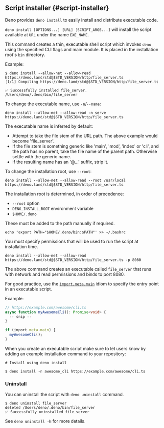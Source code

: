 ## Script installer {#script-installer}

Deno provides `deno install` to easily install and distribute executable code.

`deno install [OPTIONS...] [URL] [SCRIPT_ARGS...]` will install the script available at `URL` under the name `EXE_NAME`.

This command creates a thin, executable shell script which invokes `deno` using the specified CLI flags and main module.
It is placed in the installation root's `bin` directory.

Example:

```shell
$ deno install --allow-net --allow-read https://deno.land/std@$STD_VERSION/http/file_server.ts
[1/1] Compiling https://deno.land/std@$STD_VERSION/http/file_server.ts

✅ Successfully installed file_server.
/Users/deno/.deno/bin/file_server
```

To change the executable name, use `-n`/`--name`:

```shell
deno install --allow-net --allow-read -n serve https://deno.land/std@$STD_VERSION/http/file_server.ts
```

The executable name is inferred by default:

- Attempt to take the file stem of the URL path. The above example would become 'file_server'.
- If the file stem is something generic like 'main', 'mod', 'index' or 'cli', and the path has no parent, take the file
  name of the parent path. Otherwise settle with the generic name.
- If the resulting name has an '@...' suffix, strip it.

To change the installation root, use `--root`:

```shell
deno install --allow-net --allow-read --root /usr/local https://deno.land/std@$STD_VERSION/http/file_server.ts
```

The installation root is determined, in order of precedence:

- `--root` option
- `DENO_INSTALL_ROOT` environment variable
- `$HOME/.deno`

These must be added to the path manually if required.

```shell
echo 'export PATH="$HOME/.deno/bin:$PATH"' >> ~/.bashrc
```

You must specify permissions that will be used to run the script at installation time.

```shell
deno install --allow-net --allow-read https://deno.land/std@$STD_VERSION/http/file_server.ts -p 8080
```

The above command creates an executable called `file_server` that runs with network and read permissions and binds to
port 8080.

For good practice, use the [`import.meta.main`](../examples/module_metadata.md) idiom to specify the entry point in an
executable script.

Example:

<!-- deno-fmt-ignore -->

```ts
// https://example.com/awesome/cli.ts
async function myAwesomeCli(): Promise<void> {
  -- snip --
}

if (import.meta.main) {
  myAwesomeCli();
}
```

When you create an executable script make sure to let users know by adding an example installation command to your
repository:

```shell
# Install using deno install

$ deno install -n awesome_cli https://example.com/awesome/cli.ts
```

### Uninstall

You can uninstall the script with `deno uninstall` command.

```shell
$ deno uninstall file_server
deleted /Users/deno/.deno/bin/file_server
✅ Successfully uninstalled file_server
```

See `deno uninstall -h` for more details.
